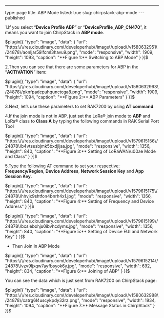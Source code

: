 ---
type: page
title: ABP Mode
listed: true
slug: chirpstack-abp-mode
---published

1.If you select “**Device Profile ABP**” or “**DeviceProfile_ABP_CN470**”, it means you want to join ChirpStack in **ABP mode**.

$plugin[{
    "type": "image",
    "data": {
        "url": "https:\/\/res.cloudinary.com\/developerhub\/image\/upload\/v1580632951\/24878\/aonljar59ifcml3havu9.png",
        "mode": "responsive",
        "width": 1909,
        "height": 1093,
        "caption": "**Figure 1:** Switching to ABP Mode"
    }
}]$

2.Then you can see that there are some parameters for ABP in the “**ACTIVATION**” item:

$plugin[{
    "type": "image",
    "data": {
        "url": "https:\/\/res.cloudinary.com\/developerhub\/image\/upload\/v1580632963\/24878\/pknfpadcpuhqunctcga8.png",
        "mode": "responsive",
        "width": 1909,
        "height": 1094,
        "caption": "**Figure 2:** ABP Parameters"
    }
}]$

3.Next, let’s use these parameters to set RAK7200 by using **AT command**.

4.If the join mode is not in ABP, just set the LoRa® join mode to **ABP** and LoRa® class to **Class A** by typing the following commands in RAK Serial Port Tool

$plugin[{
    "type": "image",
    "data": {
        "url": "https:\/\/res.cloudinary.com\/developerhub\/image\/upload\/v1579615156\/24878\/b4vtsesbjmk5bxdjljaa.jpg",
        "mode": "responsive",
        "width": 1356,
        "height": 840,
        "caption": "**Figure 3:** Setting of LoRaWAN\u00ae Mode and Class"
    }
}]$

5.Type the following AT command to set your respective: **Frequency/Region**, **Device Address**, **Network Session Key** and **App Session Key**.

$plugin[{
    "type": "image",
    "data": {
        "url": "https:\/\/res.cloudinary.com\/developerhub\/image\/upload\/v1579615175\/24878\/hhvjx9shtfon4bnrh4x1.jpg",
        "mode": "responsive",
        "width": 1356,
        "height": 840,
        "caption": "**Figure 4:** Setting of Frequency and Device Address"
    }
}]$

$plugin[{
    "type": "image",
    "data": {
        "url": "https:\/\/res.cloudinary.com\/developerhub\/image\/upload\/v1579615199\/24878\/bcslebohju0ibvhcdyms.jpg",
        "mode": "responsive",
        "width": 1356,
        "height": 840,
        "caption": "**Figure 5:** Setting of Device EUI and Network Key"
    }
}]$

- Then Join in ABP Mode

$plugin[{
    "type": "image",
    "data": {
        "url": "https:\/\/res.cloudinary.com\/developerhub\/image\/upload\/v1579615214\/24878\/vzv9ljxqw7ayfbsyok6y.jpg",
        "mode": "responsive",
        "width": 692,
        "height": 834,
        "caption": "**Figure 6:** Joining of ABP"
    }
}]$

You can see the data which is just sent from RAK7200 on ChirpStack page:

$plugin[{
    "type": "image",
    "data": {
        "url": "https:\/\/res.cloudinary.com\/developerhub\/image\/upload\/v1580632988\/24878\/catrg6l4uscykpdy32rz.png",
        "mode": "responsive",
        "width": 1934,
        "height": 1094,
        "caption": "**Figure 7:**  Message Status in ChirpStack"
    }
}]$

